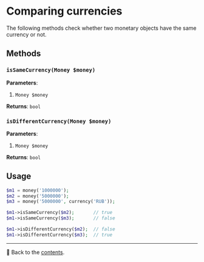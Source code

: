 # Comparing currencies

The following methods check whether two monetary objects have the same currency or not.

## Methods

### `isSameCurrency(Money $money)`
**Parameters**:
1. `Money $money`

**Returns**: `bool`

### `isDifferentCurrency(Money $money)`
**Parameters**:
1. `Money $money`

**Returns**: `bool`

## Usage

```php
$m1 = money('1000000');
$m2 = money('5000000');
$m3 = money('5000000', currency('RUB'));

$m1->isSameCurrency($m2);       // true
$m1->isSameCurrency($m3);       // false

$m1->isDifferentCurrency($m2);  // false
$m1->isDifferentCurrency($m3);  // true
```

---

📌 Back to the [contents](/docs/04_money/README.md).

